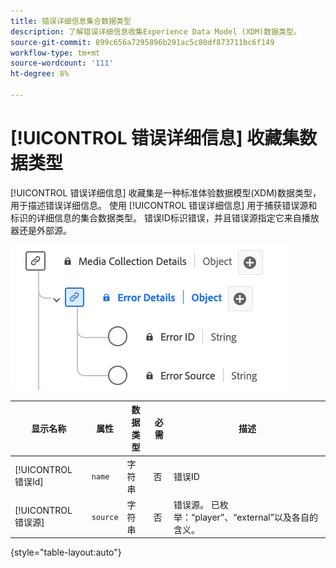 ```yaml
---
title: 错误详细信息集合数据类型
description: 了解错误详细信息收集Experience Data Model (XDM)数据类型。
source-git-commit: 899c656a7295896b291ac5c80df873711bc6f149
workflow-type: tm+mt
source-wordcount: '111'
ht-degree: 8%

---
```


# [!UICONTROL 错误详细信息] 收藏集数据类型

[!UICONTROL 错误详细信息] 收藏集是一种标准体验数据模型(XDM)数据类型，用于描述错误详细信息。 使用 [!UICONTROL 错误详细信息] 用于捕获错误源和标识的详细信息的集合数据类型。 错误ID标识错误，并且错误源指定它来自播放器还是外部源。

![错误详细信息数据类型的图表。](../images/data-types/error-details-collection.png)

| 显示名称 | 属性 | 数据类型 | 必需 | 描述 |
|----------------------------|--------------|-----------|----------|-----------------------------------------------|
| [!UICONTROL 错误Id] | `name` | 字符串 | 否 | 错误ID |
| [!UICONTROL 错误源] | `source` | 字符串 | 否 | 错误源。 已枚举：“player”、“external”以及各自的含义。 |

{style="table-layout:auto"}
